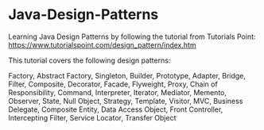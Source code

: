 # Java-Design-Patterns

Learning Java Design Patterns by following the tutorial from Tutorials Point:
https://www.tutorialspoint.com/design_pattern/index.htm

This tutorial covers the following design patterns:

Factory,
Abstract Factory,
Singleton,
Builder,
Prototype,
Adapter,
Bridge,
Filter,
Composite,
Decorator,
Facade,
Flyweight,
Proxy,
Chain of Responsibility,
Command,
Interpreter,
Iterator,
Mediator,
Memento,
Observer,
State,
Null Object,
Strategy,
Template,
Visitor,
MVC,
Business Delegate,
Composite Entity,
Data Access Object,
Front Controller,
Intercepting Filter,
Service Locator,
Transfer Object
